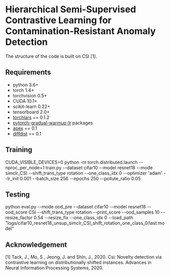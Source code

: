 # Hierarchical Semi-Supervised Contrastive Learning for Contamination-Resistant Anomaly Detection

The structure of the code is built on CSI [1].

## Requirements
- python 3.6+
- torch 1.4+
- torchvision 0.5+
- CUDA 10.1+
- scikit-learn 0.22+
- tensorboard 2.0+
- [torchlars](https://github.com/kakaobrain/torchlars) == 0.1.2 
- [pytorch-gradual-warmup-lr](https://github.com/ildoonet/pytorch-gradual-warmup-lr) packages 
- [apex](https://github.com/NVIDIA/apex) == 0.1
- [diffdist](https://github.com/ag14774/diffdist) == 0.1 

## Training
CUDA_VISIBLE_DEVICES=0 python -m torch.distributed.launch --nproc_per_node=1 train.py --dataset cifar10 --model resnet18 --mode simclr_CSI --shift_trans_type rotation --one_class_idx 0 --optimizer 'adam' --lr_init 0.001 --batch_size 256 --epochs 250 --pollute_ratio 0.05

## Testing
python eval.py --mode ood_pre --dataset cifar10 --model resnet18 --ood_score CSI --shift_trans_type rotation --print_score --ood_samples 10 --resize_factor 0.54 --resize_fix --one_class_idx 0 --load_path "logs/cifar10_resnet18_unsup_simclr_CSI_shift_rotation_one_class_0/last.model" 

## Acknowledgement
[1] Tack, J., Mo, S., Jeong, J. and Shin, J., 2020. Csi: Novelty detection via contrastive learning on distributionally shifted instances. Advances in Neural Information Processing Systems, 2020.
